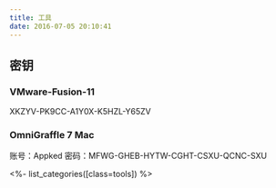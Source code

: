 ```yaml
---
title: 工具
date: 2016-07-05 20:10:41
---
```


## 密钥

### VMware-Fusion-11
XKZYV-PK9CC-A1Y0X-K5HZL-Y65ZV

### OmniGraffle 7 Mac 
账号：Appked 密码：MFWG-GHEB-HYTW-CGHT-CSXU-QCNC-SXU


<%- list_categories([class=tools]) %>
